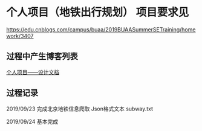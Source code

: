 # 个人项目（地铁出行规划） 项目要求见
https://edu.cnblogs.com/campus/buaa/2019BUAASummerSETraining/homework/3407

## 过程中产生博客列表

[个人项目——设计文档](https://www.cnblogs.com/vium520/p/11552127.html)


## 过程记录

2019/09/23 完成北京地铁信息爬取 Json格式文本 subway.txt

2019/09/24 基本完成
